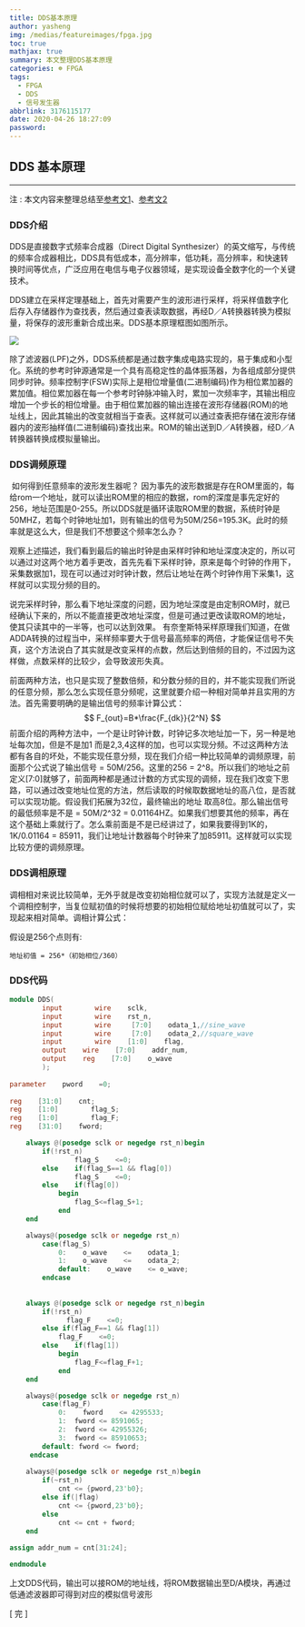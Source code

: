 ```yaml
---
title: DDS基本原理
author: yasheng
img: /medias/featureimages/fpga.jpg
toc: true
mathjax: true
summary: 本文整理DDS基本原理
categories: ☸ FPGA
tags:
  - FPGA
  - DDS
  - 信号发生器
abbrlink: 3176115177
date: 2020-04-26 18:27:09
password:
---
```



## DDS 基本原理

---


注 : 本文内容来整理总结至[参考文1](https://www.cnblogs.com/zhouzheng/p/5793073.html)、[参考文2](https://www.cnblogs.com/christsong/p/5536995.html)

### DDS介绍

DDS是直接数字式频率合成器（Direct Digital Synthesizer）的英文缩写，与传统的频率合成器相比，DDS具有低成本，高分辨率，低功耗，高分辨率，和快速转换时间等优点，广泛应用在电信与电子仪器领域，是实现设备全数字化的一个关键技术。

DDS建立在采样定理基础上，首先对需要产生的波形进行采样，将采样值数字化后存入存储器作为查找表，然后通过查表读取数据，再经D／A转换器转换为模拟量，将保存的波形重新合成出来。DDS基本原理框图如图所示。

<img src="/images/post_images/fpga_dds_fundamentals/dds_01.png">

除了滤波器(LPF)之外，DDS系统都是通过数字集成电路实现的，易于集成和小型化。系统的参考时钟源通常是一个具有高稳定性的晶体振荡器，为各组成部分提供同步时钟。频率控制字(FSW)实际上是相位增量值(二进制编码)作为相位累加器的累加值。相位累加器在每一个参考时钟脉冲输入时，累加一次频率字，其输出相应增加一个步长的相位增量。由于相位累加器的输出连接在波形存储器(ROM)的地址线上，因此其输出的改变就相当于查表。这样就可以通过查表把存储在波形存储器内的波形抽样值(二进制编码)查找出来。ROM的输出送到D／A转换器，经D／A转换器转换成模拟量输出。

### DDS调频原理

​		如何得到任意频率的波形发生器呢？  因为事先的波形数据是存在ROM里面的，每给rom一个地址，就可以读出ROM里的相应的数据，rom的深度是事先定好的256，地址范围是0-255。所以DDS就是循环读取ROM里的数据，系统时钟是50MHZ，若每个时钟地址加1，则有输出的信号为50M/256=195.3K。此时的频率就是这么大，但是我们不想要这个频率怎么办？

观察上述描述，我们看到最后的输出时钟是由采样时钟和地址深度决定的，所以可以通过对这两个地方着手更改，首先先看下采样时钟，原来是每个时钟的作用下，采集数据加1，现在可以通过对时钟计数，然后让地址在两个时钟作用下采集1，这样就可以实现分频的目的。

说完采样时钟，那么看下地址深度的问题，因为地址深度是由定制ROM时，就已经确认下来的，所以不能直接更改地址深度，但是可通过更改读取ROM的地址，使其只读其中的一半等，也可以达到效果。  有奈奎斯特采样原理我们知道，在做ADDA转换的过程当中，采样频率要大于信号最高频率的两倍，才能保证信号不失真，这个方法说白了其实就是改变采样的点数，然后达到倍频的目的，不过因为这样做，点数采样的比较少，会导致波形失真。

前面两种方法，也只是实现了整数倍频，和分数分频的目的，并不能实现我们所说的任意分频，那么怎么实现任意分频呢，这里就要介绍一种相对简单并且实用的方法。首先需要明确的是输出信号的频率计算公式：
$$
F_{out}=B*\frac{F_{dk}}{2^N}
$$
​		前面介绍的两种方法中，一个是让时钟计数，时钟记多次地址加一下，另一种是地址每次加，但是不是加1 而是2,3,4这样的加，也可以实现分频。不过这两种方法都有各自的坏处，不能实现任意分频，现在我们介绍一种比较简单的调频原理，前面那个公式说了输出信号 = 50M/256。这里的256 = 2^8。所以我们的地址之前定义[7:0]就够了，前面两种都是通过计数的方式实现的调频，现在我们改变下思路，可以通过改变地址位宽的方法，然后读取的时候取数据地址的高八位，是否就可以实现功能。假设我们拓展为32位，最终输出的地址 取高8位。那么输出信号的最低频率是不是 = 50M/2^32 = 0.01164HZ。如果我们想要其他的频率，再在这个基础上乘就行了。怎么乘前面是不是已经讲过了，如果我要得到1K的，1K/0.01164 = 85911，我们让地址计数器每个时钟来了加85911。这样就可以实现比较方便的调频原理。

### DDS调相原理

调相相对来说比较简单，无外乎就是改变初始相位就可以了，实现方法就是定义一个调相控制字，当复位赋初值的时候将想要的初始相位赋给地址初值就可以了，实现起来相对简单。调相计算公式：

 假设是256个点则有:		

```
地址初值 = 256*（初始相位/360）
```

### DDS代码

```verilog
module DDS(
        input        wire    sclk,
        input        wire    rst_n,
        input        wire     [7:0]    odata_1,//sine_wave
        input        wire     [7:0]    odata_2,//square_wave
        input        wire    [1:0]    flag,
        output    wire    [7:0]    addr_num,
        output    reg    [7:0]    o_wave
        );
        
parameter    pword    =0;    
 
reg    [31:0]    cnt;
reg    [1:0]        flag_S;
reg    [1:0]        flag_F;
reg    [31:0]    fword;

    always @(posedge sclk or negedge rst_n)begin
        if(!rst_n)
                flag_S    <=0;
        else    if(flag_S==1 && flag[0])
                flag_S    <=0;
        else    if(flag[0])
            begin
                flag_S<=flag_S+1;
            end 
    end

    always@(posedge sclk or negedge rst_n)
        case(flag_S)
            0:    o_wave    <=    odata_1;
            1:    o_wave    <=    odata_2;
            default:    o_wave    <= o_wave;
        endcase
    
    
    always @(posedge sclk or negedge rst_n)begin
        if(!rst_n)
              flag_F    <=0;
        else if(flag_F==1 && flag[1])
            flag_F    <=0;
        else    if(flag[1])
            begin
                flag_F<=flag_F+1;
        	end 
    end

    always@(posedge sclk or negedge rst_n)
        case(flag_F)
            0:    fword    <= 4295533;
            1:  fword <= 8591065;
            2:  fword <= 42955326;
            3:  fword <= 85910653;
        default: fword <= fword;
     endcase    
 
    always@(posedge sclk or negedge rst_n)begin                                       
        if(~rst_n)                                
            cnt <= {pword,23'b0};                 
        else if(|flag)                        
            cnt <= {pword,23'b0};                 
        else                                      
            cnt <= cnt + fword;                      
    end                                         
                                           
assign addr_num = cnt[31:24];          

endmodule
```

上文DDS代码，输出可以接ROM的地址线，将ROM数据输出至D/A模块，再通过低通滤波器即可得到对应的模拟信号波形       



[  完  ]




